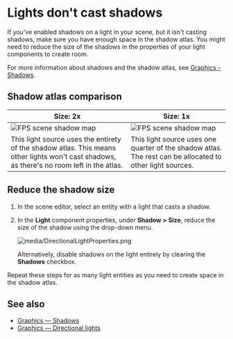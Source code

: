 # Lights don't cast shadows

If you've enabled shadows on a light in your scene, but it isn't casting shadows, make sure you have enough space in the shadow atlas. You might need to reduce the size of the shadows in the properties of your light components to create room.

For more information about shadows and the shadow atlas, see [Graphics - Shadows](../graphics/lights-and-shadows/shadows.md).

## Shadow atlas comparison

| Size: 2x     | Size: 1x
| ---------------------------------------------------------------- | -------------------------------------------------------------
| ![FPS scene shadow map](../graphics/lights-and-shadows/media/shadow-atlas-2x.png)               | ![FPS scene shadow map](../graphics/lights-and-shadows/media/shadow-atlas-1x.png)
| This light source uses the entirety of the shadow atlas. This means other lights won't cast shadows, as there's no room left in the atlas.| This light source uses one quarter of the shadow atlas. The rest can be allocated to other light sources.

## Reduce the shadow size

1. In the scene editor, select an entity with a light that casts a shadow.

2. In the **Light** component properties, under **Shadow > Size**, reduce the size of the shadow using the drop-down menu. 

    ![media/DirectionalLightProperties.png](../graphics/lights-and-shadows/media/DirectionalLightProperties-size.png)

    Alternatively, disable shadows on the light entirely by clearing the **Shadows** checkbox.

Repeat these steps for as many light entities as you need to create space in the shadow atlas.

## See also

* [Graphics — Shadows](../graphics/lights-and-shadows/shadows.md)
* [Graphics — Directional lights](../graphics/lights-and-shadows/directional-lights.md)